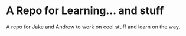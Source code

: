 # A Repo for Learning... and stuff
A repo for Jake and Andrew to work on cool stuff and learn on the way.
